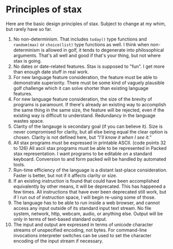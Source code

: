 # Principles of stax

Here are the basic design principles of stax.  Subject to change at my whim, but rarely have so far.

 1. No non-determinism.  That includes `today()` type functions and `random(max)` or `choice(list)` type functions as well.  I think when non-determinism is allowed in golf, it tends to degenerate into philosophical arguments.  That's all well and good if that's your thing, but not where stax is going.
 1. No dates or date-related features.  Stax is supposed to "fun".  I get more than enough date stuff in real work.
 1. For new language feature consideration, the feature must be able to demonstrate superiority.  There must be some kind of vaguely plausible golf challenge which it can solve shorter than existing language features.
 1. For new language feature consideration, the size of the brevity of programs is paramount.  If there's already an existing way to accomplish the same thing in the same size, the feature will be rejected, even if the existing way is difficult to understand.  Redundancy in the language wastes space.
 1. Clarity of the langauge is secondary goal (if you can believe it).  Size is never compromised for clarity, but all else being equal the clear option is chosen.  Clarity is not defined here, but *"I'll know it when I see it."*
 1. All stax programs must be expressed in printable ASCII. (code points 32 to 126)  All ascii stax programs must be able to be represented in Packed stax representation.  I want programs to be editable on a standard keyboard.  Conversion to and form packed will be handled by automated tools.
 1. Run-time efficiency of the language is a distant last-place consideration.  Faster is better, but not if it affects clarity or size.
 1. If an existing instruction is found that could have been accomplished equivalently by other means, it will be deprecated.  This has happened a few times.  All instructions that have ever been deprecated still work, but if I run out of instruction space, I will begin re-using some of those.
 1. The language has to be able to run inside a web browser, and cannot access any input outside of its standard input text stream.  No file system, network, http, webcam, audio, or anything else.  Output will be only in terms of text-based standard output.
 1. The input and output are expressed in terms of unicode character streams of unspecified encoding, not bytes.  For command-line invocations interpreter switches can be used to set the character encoding of the input stream if necessary.
